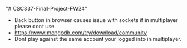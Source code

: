 "# CSC337-Final-Project-FW24"

- Back button in browser causes issue with sockets if in multiplayer please dont use.
- https://www.mongodb.com/try/download/community
- Dont play against the same account your logged into in multiplayer.